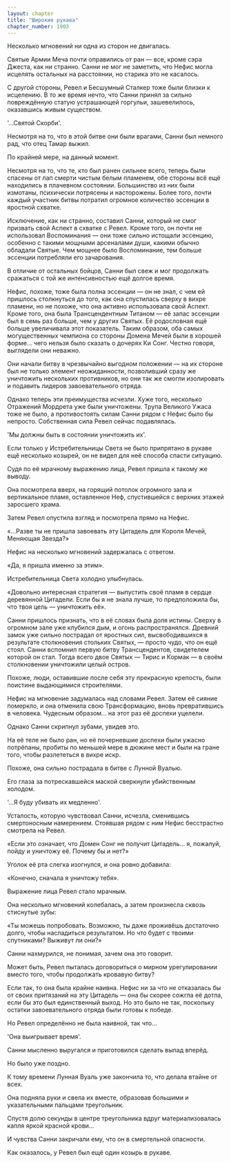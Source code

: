 ```yaml
---
layout: chapter
title: "Широкие рукава"
chapter_number: 1903
---
```




Несколько мгновений ни одна из сторон не двигалась.

Святые Армии Меча почти оправились от ран — все, кроме сэра Джеста, как ни странно. Санни не мог не заметить, что Нефис могла исцелять остальных на расстоянии, но старика это не касалось.

С другой стороны, Ревел и Бесшумный Сталкер тоже были близки к исцелению. В то же время нечто, что Санни принял за сильно повреждённую статую устрашающей горгульи, зашевелилось, оказавшись живым существом.

'...Святой Скорби'.

Несмотря на то, что в этой битве они были врагами, Санни был немного рад, что отец Тамар выжил.

По крайней мере, на данный момент.

Несмотря на то, что те, кто был ранен сильнее всего, теперь были спасены от лап смерти чистым белым пламенем, обе стороны всё ещё находились в плачевном состоянии. Большинство из них были измотаны, психически потрясены и насторожены. Более того, почти каждый участник битвы потратил огромное количество эссенции в яростной схватке.

Исключение, как ни странно, составил Санни, который не смог призвать свой Аспект в схватке с Ревел. Кроме того, он почти не использовал Воспоминания — они тоже сильно истощали эссенцию, особенно с такими мощными арсеналами души, какими обычно обладали Святые. Чем мощнее было Воспоминание, тем больше эссенции потребляли его зачарования.

В отличие от остальных бойцов, Санни был свеж и мог продолжать сражаться с той же интенсивностью ещё долгое время.

Нефис, похоже, тоже была полна эссенции — он не знал, с чем ей пришлось столкнуться до того, как она спустилась сверху в вихре пламени, но не похоже, что она активно использовала свой Аспект. Кроме того, она была Трансцендентным Титаном — её запас эссенции был в семь раз больше, чем у других Святых. Её родословная ещё больше увеличивала этот показатель. Таким образом, оба самых могущественных чемпиона со стороны Домена Мечей были в хорошей форме... чего нельзя было сказать о дочерях Ки Сонг. Честно говоря, выглядели они неважно.

Они начали битву в чрезвычайно выгодном положении — на их стороне был не только элемент неожиданности, позволивший сразу же уничтожить нескольких противников, но они так же смогли изолировать и подавить лидеров завоевательного отряда.

Однако теперь эти преимущества исчезли. Хуже того, несколько Отражений Мордрета уже были уничтожены. Трупа Великого Ужаса тоже не было, а противостоять силам Санни рядом с Нефис было бы непросто. Собственная сила Ревел сейчас подавлялась.

'Мы должны быть в состоянии уничтожить их'.

Если только у Истребительницы Света не было припрятано в рукаве ещё несколько козырей, он не видел для неё способа спасти ситуацию.

Судя по её мрачному выражению лица, Ревел пришла к такому же выводу.

Она посмотрела вверх, на горящий потолок огромного зала и вертикальное пламя, оставленное Неф, спустившейся с верхних этажей заросшего храма.

Затем Ревел опустила взгляд и посмотрела прямо на Нефис.

«...Разве ты не пришла завоевать эту Цитадель для Короля Мечей, Меняющая Звезда?»

Нефис на несколько мгновений задержалась с ответом.

«Да, я пришла именно за этим».

Истребительница Света холодно улыбнулась.

«Довольно интересная стратегия — выпустить своё пламя в сердце деревянной Цитадели. Если бы я не знала лучше, то предположила бы, что твоя цель — уничтожить её».

Санни пришлось признать, что в её словах была доля истины. Сверху в огромном зале уже клубился дым, и огонь распространялся. Древний замок уже сильно пострадал от яростных сил, высвободившихся в результате столкновения стольких Святых, — просто чудо, что он ещё стоял. Санни вспомнил первую битву Трансцендентов, свидетелем которой он стал. Тогда всего двое Святых — Тирис и Кормак — в своём столкновении уничтожили целый остров.

Похоже, люди, оставившие после себя эту прекрасную крепость, были поистине выдающимися строителями.

Нефис на мгновение задумалась над словами Ревел. Затем её сияние померкло, и она отменила свою Трансформацию, вновь превратившись в человека. Чудесным образом... на этот раз её доспехи уцелели.

Однако Санни скрипнул зубами, увидев это.

На её теле не было ран, но её почерневшие доспехи были ужасно потрёпаны, пробиты по меньшей мере в дюжине мест и были на гране того, чтобы разлететься в вихре искр.

Похоже, она сильно пострадала в битве с Лунной Вуалью.

Его глаза за потрескавшейся маской сверкнули убийственным холодом.

'...Я буду убивать их медленно'.

Усталость, которую чувствовал Санни, исчезла, сменившись смертоносным намерением. Стоявшая рядом с ним Нефис бесстрастно смотрела на Ревел.

«Если это означает, что Домен Сонг не получит Цитадель... я, пожалуй, пойду и уничтожу её. Почему бы и нет?»

Уголок её рта слегка изогнулся, и она ровно добавила:

«Конечно, сначала я уничтожу тебя».

Выражение лица Ревел стало мрачным.

Она несколько мгновений колебалась, а затем произнесла сквозь стиснутые зубы:

«Ты можешь попробовать. Возможно, ты даже проживёшь достаточно долго, чтобы насладиться результатом. Но что будет с твоими спутниками? Выживут ли они?»

Санни нахмурился, не понимая, зачем она это говорит.

Может быть, Ревел пыталась договориться о мирном урегулировании вместо того, чтобы продолжать кровавую битву?

Если так, то она была крайне наивна. Нефис ни за что не отказалась бы от своих притязаний на эту Цитадель — она бы скорее сожгла её дотла, если бы это был единственный выход. Но это было не так, поскольку остатки завоевательного отряда были готовы к победе.

Но Ревел определённо не была наивной, так что...

'Она выигрывает время'.

Санни мысленно выругался и приготовился сделать выпад вперёд.

Но было уже поздно.

К тому времени Лунная Вуаль уже закончила то, что делала втайне от всех.

Она подняла руки и свела их вместе, образовав большими и указательными пальцами треугольник.

Спустя долю секунды в центре треугольника вдруг материализовалась капля яркой красной крови...

И чувства Санни закричали ему, что он в смертельной опасности.

Как оказалось, у Ревел был ещё один козырь в рукаве.

